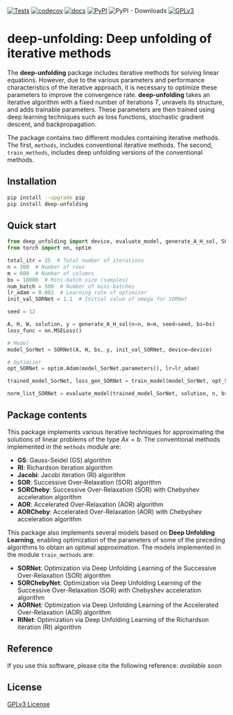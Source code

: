 [![Tests](https://github.com/Salahberra2022/deep-unfolding/actions/workflows/tests.yml/badge.svg)](https://github.com/Salahberra2022/deep-unfolding/actions/workflows/tests.yml)
[![codecov](https://codecov.io/gh/Salahberra2022/deep-unfolding/graph/badge.svg?token=7LPWPLHYC4)](https://codecov.io/gh/Salahberra2022/deep-unfolding)
[![docs](https://img.shields.io/badge/docs-click_here-blue.svg)](https://Salahberra2022.github.io/deep-unfolding/)
[![PyPI](https://img.shields.io/pypi/v/deep-unfolding)](https://pypi.org/project/deep-unfolding/)
![PyPI - Downloads](https://img.shields.io/pypi/dm/deep-unfolding?color=blueviolet)
[![GPLv3](https://img.shields.io/badge/license-GPLv3-yellowgreen.svg)](https://www.tldrlegal.com/license/gnu-general-public-license-v3-gpl-3)

# deep-unfolding: Deep unfolding of iterative methods

The **deep-unfolding** package includes iterative methods for solving linear equations. However, due to the various parameters and performance characteristics of the iterative approach, it is necessary to optimize these parameters to improve the convergence rate. **deep-unfolding** takes an iterative algorithm with a fixed number of iterations $T$, unravels its structure, and adds trainable parameters. These parameters are then trained using deep learning techniques such as loss functions, stochastic gradient descent, and backpropagation.

The package contains two different modules containing iterative methods. The first, `methods`, includes conventional iterative methods. The second, `train_methods`, includes deep unfolding versions of the conventional methods.

## Installation

```bash
pip install --upgrade pip
pip install deep-unfolding
```

## Quick start

```python
from deep_unfolding import device, evaluate_model, generate_A_H_sol, SORNet, train_model
from torch import nn, optim

total_itr = 25  # Total number of iterations
n = 300  # Number of rows
m = 600  # Number of columns
bs = 10000  # Mini-batch size (samples)
num_batch = 500  # Number of mini-batches
lr_adam = 0.002  # Learning rate of optimizer
init_val_SORNet = 1.1  # Initial value of omega for SORNet

seed = 12

A, H, W, solution, y = generate_A_H_sol(n=n, m=m, seed=seed, bs=bs)
loss_func = nn.MSELoss()

# Model
model_SorNet = SORNet(A, H, bs, y, init_val_SORNet, device=device)

# Optimizer
opt_SORNet = optim.Adam(model_SorNet.parameters(), lr=lr_adam)

trained_model_SorNet, loss_gen_SORNet = train_model(model_SorNet, opt_SORNet, loss_func, solution, total_itr, num_batch)

norm_list_SORNet = evaluate_model(trained_model_SorNet, solution, n, bs, total_itr, device=device)
```

## Package contents

This package implements various iterative techniques for approximating the solutions of linear problems of the type $Ax = b$. The conventional methods implemented in the `methods` module are:

- **GS**: Gauss-Seidel (GS) algorithm
- **RI**: Richardson iteration algorithm
- **Jacobi**: Jacobi iteration (RI) algorithm
- **SOR**: Successive Over-Relaxation (SOR) algorithm
- **SORCheby**: Successive Over-Relaxation (SOR) with Chebyshev acceleration algorithm
- **AOR**: Accelerated Over-Relaxation (AOR) algorithm
- **AORCheby**: Accelerated Over-Relaxation (AOR) with Chebyshev acceleration algorithm

This package also implements several models based on **Deep Unfolding Learning**, enabling optimization of the parameters of some of the preceding algorithms to obtain an optimal approximation. The models implemented in the module `train_methods` are:

- **SORNet**: Optimization via Deep Unfolding Learning of the Successive Over-Relaxation (SOR) algorithm
- **SORChebyNet**: Optimization via Deep Unfolding Learning of the Successive Over-Relaxation (SOR) with Chebyshev acceleration algorithm
- **AORNet**: Optimization via Deep Unfolding Learning of the Accelerated Over-Relaxation (AOR) algorithm
- **RINet**: Optimization via Deep Unfolding Learning of the Richardson iteration (RI) algorithm

## Reference

If you use this software, please cite the following reference: *available soon*

## License

[GPLv3 License](LICENSE)
